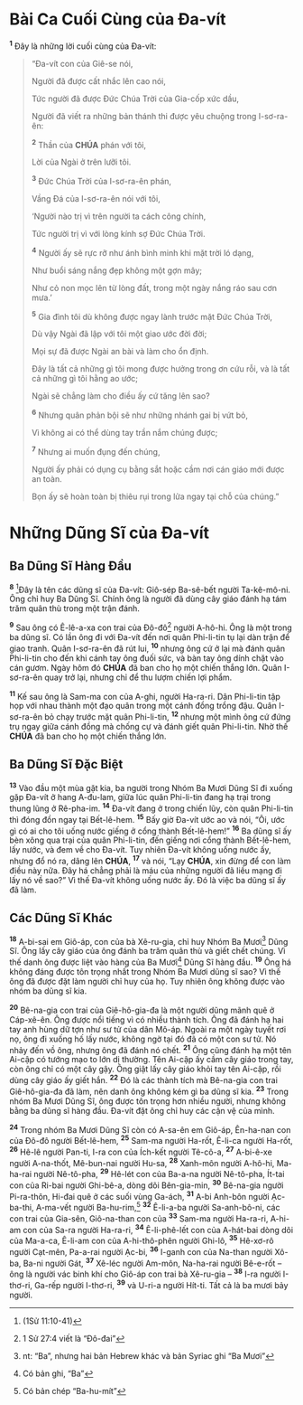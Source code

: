 # Bài Ca Cuối Cùng của Đa-vít
<sup><b>1</b></sup> Đây là những lời cuối cùng của Đa-vít:

> “Đa-vít con của Giê-se nói,
>
> Người đã được cất nhắc lên cao nói,
>
> Tức người đã được Đức Chúa Trời của Gia-cốp xức dầu,
>
> Người đã viết ra những bản thánh thi được yêu chuộng trong I-sơ-ra-ên:
>
> <sup><b>2</b></sup> Thần của **CHÚA** phán với tôi,
>
> Lời của Ngài ở trên lưỡi tôi.
>
> <sup><b>3</b></sup> Đức Chúa Trời của I-sơ-ra-ên phán,
>
> Vầng Đá của I-sơ-ra-ên nói với tôi,
>
> ‘Người nào trị vì trên người ta cách công chính,
>
> Tức người trị vì với lòng kính sợ Đức Chúa Trời.
>
> <sup><b>4</b></sup> Người ấy sẽ rực rỡ như ánh bình minh khi mặt trời ló dạng,
>
> Như buổi sáng nắng đẹp không một gợn mây;
>
> Như cỏ non mọc lên từ lòng đất, trong một ngày nắng ráo sau cơn mưa.’
>
> <sup><b>5</b></sup> Gia đình tôi dù không được ngay lành trước mặt Đức Chúa Trời,
>
> Dù vậy Ngài đã lập với tôi một giao ước đời đời;
>
> Mọi sự đã được Ngài an bài và làm cho ổn định.
>
> Đây là tất cả những gì tôi mong được hưởng trong ơn cứu rỗi, và là tất cả những gì tôi hằng ao ước;
>
> Ngài sẽ chẳng làm cho điều ấy cứ tăng lên sao?
>
> <sup><b>6</b></sup> Nhưng quân phản bội sẽ như những nhánh gai bị vứt bỏ,
>
> Vì không ai có thể dùng tay trần nắm chúng được;
>
> <sup><b>7</b></sup> Nhưng ai muốn đụng đến chúng,
>
> Người ấy phải có dụng cụ bằng sắt hoặc cầm nơi cán giáo mới được an toàn.
>
> Bọn ấy sẽ hoàn toàn bị thiêu rụi trong lửa ngay tại chỗ của chúng.”

# Những Dũng Sĩ của Đa-vít

## Ba Dũng Sĩ Hàng Đầu
<sup><b>8</b></sup> [^1@-ab0e3146-b5f1-4a15-8bc8-8ea263379d95]Đây là tên các dũng sĩ của Đa-vít: Giô-sép Ba-sê-bết người Ta-kê-mô-ni. Ông chỉ huy Ba Dũng Sĩ. Chính ông là người đã dùng cây giáo đánh hạ tám trăm quân thù trong một trận đánh.

<sup><b>9</b></sup> Sau ông có Ê-lê-a-xa con trai của Đô-đô[^1-ab0e3146-b5f1-4a15-8bc8-8ea263379d95] người A-hô-hi. Ông là một trong ba dũng sĩ. Có lần ông đi với Đa-vít đến nơi quân Phi-li-tin tụ lại dàn trận để giao tranh. Quân I-sơ-ra-ên đã rút lui, <sup><b>10</b></sup> nhưng ông cứ ở lại mà đánh quân Phi-li-tin cho đến khi cánh tay ông đuối sức, và bàn tay ông dính chặt vào cán gươm. Ngày hôm đó **CHÚA** đã ban cho họ một chiến thắng lớn. Quân I-sơ-ra-ên quay trở lại, nhưng chỉ để thu lượm chiến lợi phẩm.

<sup><b>11</b></sup> Kế sau ông là Sam-ma con của A-ghi, người Ha-ra-ri. Dân Phi-li-tin tập họp với nhau thành một đạo quân trong một cánh đồng trồng đậu. Quân I-sơ-ra-ên bỏ chạy trước mặt quân Phi-li-tin, <sup><b>12</b></sup> nhưng một mình ông cứ đứng trụ ngay giữa cánh đồng mà chống cự và đánh giết quân Phi-li-tin. Nhờ thế **CHÚA** đã ban cho họ một chiến thắng lớn.

## Ba Dũng Sĩ Đặc Biệt
<sup><b>13</b></sup> Vào đầu một mùa gặt kia, ba người trong Nhóm Ba Mươi Dũng Sĩ đi xuống gặp Đa-vít ở hang A-đu-lam, giữa lúc quân Phi-li-tin đang hạ trại trong thung lũng ở Rê-pha-im. <sup><b>14</b></sup> Đa-vít đang ở trong chiến lũy, còn quân Phi-li-tin thì đóng đồn ngay tại Bết-lê-hem. <sup><b>15</b></sup> Bấy giờ Đa-vít ước ao và nói, “Ôi, ước gì có ai cho tôi uống nước giếng ở cổng thành Bết-lê-hem!” <sup><b>16</b></sup> Ba dũng sĩ ấy bèn xông qua trại của quân Phi-li-tin, đến giếng nơi cổng thành Bết-lê-hem, lấy nước, và đem về cho Đa-vít. Tuy nhiên Đa-vít không uống nước ấy, nhưng đổ nó ra, dâng lên **CHÚA**, <sup><b>17</b></sup> và nói, “Lạy **CHÚA**, xin đừng để con làm điều này nữa. Đây há chẳng phải là máu của những người đã liều mạng đi lấy nó về sao?” Vì thế Đa-vít không uống nước ấy. Đó là việc ba dũng sĩ ấy đã làm.

## Các Dũng Sĩ Khác
<sup><b>18</b></sup> A-bi-sai em Giô-áp, con của bà Xê-ru-gia, chỉ huy Nhóm Ba Mươi[^2-ab0e3146-b5f1-4a15-8bc8-8ea263379d95] Dũng Sĩ. Ông lấy cây giáo của ông đánh ba trăm quân thù và giết chết chúng. Vì thế danh ông được liệt vào hàng của Ba Mươi[^3-ab0e3146-b5f1-4a15-8bc8-8ea263379d95] Dũng Sĩ hàng đầu. <sup><b>19</b></sup> Ông há không đáng được tôn trọng nhất trong Nhóm Ba Mươi dũng sĩ sao? Vì thế ông đã được đặt làm người chỉ huy của họ. Tuy nhiên ông không được vào nhóm ba dũng sĩ kia.

<sup><b>20</b></sup> Bê-na-gia con trai của Giê-hô-gia-đa là một người dũng mãnh quê ở Cáp-xê-ên. Ông được nổi tiếng vì có nhiều thành tích. Ông đã đánh hạ hai tay anh hùng dữ tợn như sư tử của dân Mô-áp. Ngoài ra một ngày tuyết rơi nọ, ông đi xuống hố lấy nước, không ngờ tại đó đã có một con sư tử. Nó nhảy đến vồ ông, nhưng ông đã đánh nó chết. <sup><b>21</b></sup> Ông cũng đánh hạ một tên Ai-cập có tướng mạo to lớn dị thường. Tên Ai-cập ấy cầm cây giáo trong tay, còn ông chỉ có một cây gậy. Ông giật lấy cây giáo khỏi tay tên Ai-cập, rồi dùng cây giáo ấy giết hắn. <sup><b>22</b></sup> Đó là các thành tích mà Bê-na-gia con trai Giê-hô-gia-đa đã làm, nên danh ông không kém gì ba dũng sĩ kia. <sup><b>23</b></sup> Trong nhóm Ba Mươi Dũng Sĩ, ông được tôn trọng hơn nhiều người, nhưng không bằng ba dũng sĩ hàng đầu. Đa-vít đặt ông chỉ huy các cận vệ của mình.

<sup><b>24</b></sup> Trong nhóm Ba Mươi Dũng Sĩ còn có A-sa-ên em Giô-áp, Ên-ha-nan con của Đô-đô người Bết-lê-hem, <sup><b>25</b></sup> Sam-ma người Ha-rốt, Ê-li-ca người Ha-rốt, <sup><b>26</b></sup> Hê-lê người Pan-ti, I-ra con của Ích-kết người Tê-cô-a, <sup><b>27</b></sup> A-bi-ê-xe người A-na-thốt, Mê-bun-nai người Hu-sa, <sup><b>28</b></sup> Xanh-môn người A-hô-hi, Ma-ha-rai người Nê-tô-pha, <sup><b>29</b></sup> Hê-lét con của Ba-a-na người Nê-tô-pha, Ít-tai con của Ri-bai người Ghi-bê-a, dòng dõi Bên-gia-min, <sup><b>30</b></sup> Bê-na-gia người Pi-ra-thôn, Hi-đai quê ở các suối vùng Ga-ách, <sup><b>31</b></sup> A-bi Anh-bôn người Ạc-ba-thi, A-ma-vết người Ba-hu-rim,[^4-ab0e3146-b5f1-4a15-8bc8-8ea263379d95] <sup><b>32</b></sup> Ê-li-a-ba người Sa-anh-bô-ni, các con trai của Gia-sên, Giô-na-than con của <sup><b>33</b></sup> Sam-ma người Ha-ra-ri, A-hi-am con của Sa-ra người Ha-ra-ri, <sup><b>34</b></sup> Ê-li-phê-lết con của A-hát-bai dòng dõi của Ma-a-ca, Ê-li-am con của A-hi-thô-phên người Ghi-lô, <sup><b>35</b></sup> Hê-xơ-rô người Cạt-mên, Pa-a-rai người Ạc-bi, <sup><b>36</b></sup> I-ganh con của Na-than người Xô-ba, Ba-ni người Gát, <sup><b>37</b></sup> Xê-léc người Am-môn, Na-ha-rai người Bê-e-rốt – ông là người vác binh khí cho Giô-áp con trai bà Xê-ru-gia – <sup><b>38</b></sup> I-ra người I-thơ-ri, Ga-rếp người I-thơ-ri, <sup><b>39</b></sup> và U-ri-a người Hít-ti. Tất cả là ba mươi bảy người.

[^1-ab0e3146-b5f1-4a15-8bc8-8ea263379d95]: 1 Sử 27:4 viết là “Đô-đai”
[^2-ab0e3146-b5f1-4a15-8bc8-8ea263379d95]: nt: “Ba”, nhưng hai bản Hebrew khác và bản Syriac ghi “Ba Mươi”
[^3-ab0e3146-b5f1-4a15-8bc8-8ea263379d95]: Có bản ghi, “Ba”
[^4-ab0e3146-b5f1-4a15-8bc8-8ea263379d95]: Có bản chép “Ba-hu-mít”
[^1@-ab0e3146-b5f1-4a15-8bc8-8ea263379d95]: (1Sử 11:10-41)